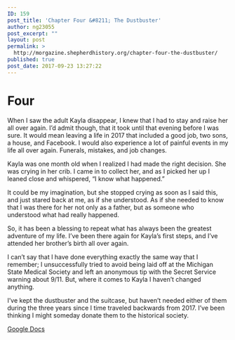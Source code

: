 ```yaml
---
ID: 159
post_title: 'Chapter Four &#8211; The Dustbuster'
author: ng23055
post_excerpt: ""
layout: post
permalink: >
  http://morgazine.shepherdhistory.org/chapter-four-the-dustbuster/
published: true
post_date: 2017-09-23 13:27:22
---
```

<h1>Four</h1>
When I saw the adult Kayla disappear, I knew that I had to stay and raise her all over again. I’d admit though, that it took until that evening before I was sure. It would mean leaving a life in 2017 that included a good job, two sons, a house, and Facebook. I would also experience a lot of painful events in my life all over again. Funerals, mistakes, and job changes.

Kayla was one month old when I realized I had made the right decision. She was crying in her crib. I came in to collect her, and as I picked her up I leaned close and whispered, “I know what happened.”

It could be my imagination, but she stopped crying as soon as I said this, and just stared back at me, as if she understood. As if she needed to know that I was there for her not only as a father, but as someone who understood what had really happened.

So, it has been a blessing to repeat what has always been the greatest adventure of my life. I’ve been there again for Kayla’s first steps, and I’ve attended her brother’s birth all over again.

I can’t say that I have done everything exactly the same way that I remember; I unsuccessfully tried to avoid being laid off at the Michigan State Medical Society and left an anonymous tip with the Secret Service warning about 9/11. But, where it comes to Kayla I haven’t changed anything.

I’ve kept the dustbuster and the suitcase, but haven’t needed either of them during the three years since I time traveled backwards from 2017. I’ve been thinking I might someday donate them to the historical society.

<a href="https://docs.google.com/document/d/17JcDLDFEOPldXchTl-u45pFXGtR87FhFDR6eNoihmC0/edit?usp=sharing">Google Docs</a>